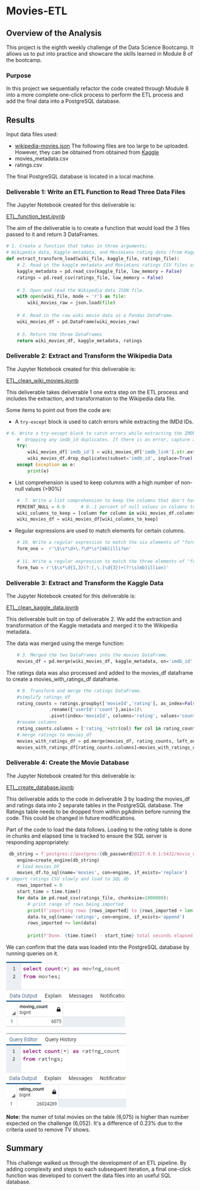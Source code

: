 # Movies-ETL

## Overview of the Analysis

This project is the eighth weekly challenge of the Data Science Bootcamp. It allows us to put into practice and showcare the skills learned in Module 8 of the bootcamp.

### Purpose

In this project we sequentially refactor the code created through Module 8 into a more complete one-click process to perform the ETL process and add the final data into a PostgreSQL database.

## Results

Input data files used:

- [wikipedia-movies.json](./Resources/wikipedia-movies.json)
The following files are too large to be uploaded. However, they can be obtained from obtained from [Kaggle](https://www.kaggle.com/rounakbanik/the-movies-dataset/download)
- movies_metadata.csv
- ratings.csv 

The final PostgreSQL database is located in a local machine.

### Deliverable 1: Write an ETL Function to Read Three Data Files 

The Jupyter Notebook created for this deliverable is:

[ETL_function_test.ipynb](./ETL_function_test.ipynb)

The aim of the deliverable is to create a function that would load the 3 files passed to it and return 3 DataFrames.

```python
# 1. Create a function that takes in three arguments;
# Wikipedia data, Kaggle metadata, and MovieLens rating data (from Kaggle)
def extract_transform_load(wiki_file, kaggle_file, ratings_file):
    # 2. Read in the kaggle metadata and MovieLens ratings CSV files as Pandas DataFrames.
    kaggle_metadata = pd.read_csv(kaggle_file, low_memory = False)
    ratings = pd.read_csv(ratings_file, low_memory = False)
    
    # 3. Open and read the Wikipedia data JSON file.
    with open(wiki_file, mode = 'r') as file:
        wiki_movies_raw = json.load(file)
    
    # 4. Read in the raw wiki movie data as a Pandas DataFrame.
    wiki_movies_df = pd.DataFrame(wiki_movies_raw)
    
    # 5. Return the three DataFrames
    return wiki_movies_df, kaggle_metadata, ratings
```

### Deliverable 2: Extract and Transform the Wikipedia Data

The Jupyter Notebook created for this deliverable is:

[ETL_clean_wiki_movies.ipynb](./ETL_clean_wiki_movies.ipynb)

This deliverable takes deliverable 1 one extra step on the ETL process and includes the extraction, and transformation to the Wikipedia data file.

Some items to point out from the code are:

- A ```try-except``` block is used to catch errors while extracting the IMDd IDs.

```python
# 6. Write a try-except block to catch errors while extracting the IMDb ID using a regular expression string and
    #  dropping any imdb_id duplicates. If there is an error, capture and print the exception.
    try:
        wiki_movies_df['imdb_id'] = wiki_movies_df['imdb_link'].str.extract(r'(tt\d{7})')
        wiki_movies_df.drop_duplicates(subset='imdb_id', inplace=True)
    except Exception as e: 
        print(e)
```
- List comprehension is used to keep columns with a high number of non-null values (>90%)

```python
    #  7. Write a list comprehension to keep the columns that don't have null values from the wiki_movies_df DataFrame.
    PERCENT_NULL = 0.9      # 0..1 percent of null values in columns to remove it
    wiki_columns_to_keep = [column for column in wiki_movies_df.columns if wiki_movies_df[column].isnull().sum() < len(wiki_movies_df)*PERCENT_NULL]
    wiki_movies_df = wiki_movies_df[wiki_columns_to_keep]
```

- Regular expressions are used to match elements for certain columns.

```python
    # 10. Write a regular expression to match the six elements of "form_one" of the box office data.
    form_one =  r'\$\s*\d+\.?\d*\s*[mb]illi?on'

    # 11. Write a regular expression to match the three elements of "form_two" of the box office data.
    form_two = r'\$\s*\d{1,3}(?:[,\.]\d{3})+(?!\s[mb]illion)'
```

### Deliverable 3: Extract and Transform the Kaggle Data

The Jupyter Notebook created for this deliverable is:

[ETL_clean_kaggle_data.ipynb](./ETL_clean_kaggle_data.ipynb)

This deliverable built on top of deliverable 2. We add the extraction and transformation of the Kaggle metadata and merged it to the Wikipedia metadata.

The data was merged using the merge function:

```python
    # 3. Merged the two DataFrames into the movies DataFrame.
    movies_df = pd.merge(wiki_movies_df, kaggle_metadata, on='imdb_id', suffixes=['_wiki','_kaggle'])
```

The ratings data was also processed and added to the movies_df dataframe to create a movies_with_ratings_df dataframe.

```python
    # 9. Transform and merge the ratings DataFrame.
    #simplify ratings df
    rating_counts = ratings.groupby(['movieId','rating'], as_index=False).count()\
                .rename({'userId':'count'},axis=1)\
                .pivot(index='movieId', columns='rating', values='count')
    #rename columns
    rating_counts.columns = ['rating_'+str(col) for col in rating_counts.columns]
    # merge ratings to movies_df
    movies_with_ratings_df = pd.merge(movies_df, rating_counts, left_on='kaggle_id', right_index=True, how='left')
    movies_with_ratings_df[rating_counts.columns]=movies_with_ratings_df[rating_counts.columns].fillna(0)
```

### Deliverable 4: Create the Movie Database

The Jupyter Notebook created for this deliverable is:

[ETL_create_database.ipynb](./ETL_create_database.ipynb)

This deliverable adds to the code in deliverable 3 by loading the movies_df and ratings data into 2 separate tables in the PostgreSQL database. The Ratings table needs to be dropped from within pgAdmin before running the code.  This could be changed in future modifications.

Part of the code to load the data follows.  Loading to the *rating* table is done in chunks and elapsed time is tracked to ensure the SQL server is responding appropriately:

```python
 db_string = f'postgres://postgres:{db_password}@127.0.0.1:5432/movie_data'
    engine=create_engine(db_string)
    # load movies_DF
    movies_df.to_sql(name='movies', con=engine, if_exists='replace')
# import ratings CSV slowly and load to SQL db
    rows_imported = 0
    start_time = time.time()
    for data in pd.read_csv(ratings_file, chunksize=1000000):
        # print range of rows being imported
        print(f'importing rows {rows_imported} to {rows_imported + len(data)}...', end='')  # do no end in new line
        data.to_sql(name='ratings', con=engine, if_exists='append')
        rows_imported += len(data)

        print(f'Done. {time.time() - start_time} total seconds elapsed.')
```

We can confirm that the data was loaded into the PostgreSQL database by running queries on it.

![Number of movies](./Resources/movies_query.png)

![Ratings count](./Resources/rating_query.png)

**Note:**  the numer of total movies on the table (6,075) is higher than number expected on the challenge (6,052). It's a difference of 0.23% due to the criteria used to remove TV shows.

## Summary

This challenge walked us through the development of an ETL pipeline. By adding complexity and steps to each subsequent iteration, a final one-click function was developed to convert the data files into an useful SQL database.